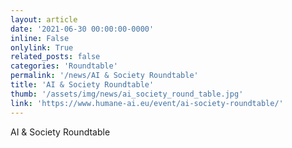 ```yaml
---
layout: article
date: '2021-06-30 00:00:00-0000'
inline: False
onlylink: True
related_posts: false
categories: 'Roundtable'
permalink: '/news/AI & Society Roundtable'
title: 'AI & Society Roundtable'
thumb: '/assets/img/news/ai_society_round_table.jpg'
link: 'https://www.humane-ai.eu/event/ai-society-roundtable/'
---
```

AI & Society Roundtable
